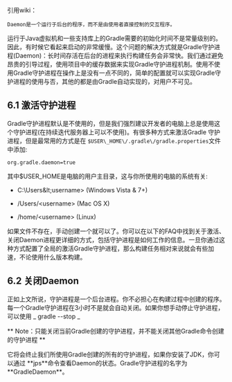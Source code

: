 引用wiki：

```
Daemon是一个运行于后台的程序，而不是由使用者直接控制的交互程序。
```

运行于Java虚拟机和一些支持库上的Gradle需要的初始化时间不是常量级别的。因此，有时候它看起来启动的非常缓慢。这个问题的解决方式就是Gradle守护进程\(Daemon\)：长时间存活在后台的进程来执行构建任务会非常快。我们通过避免昂贵的引导过程，使用项目中的缓存数据来实现Gradle守护进程机制。使用不使用Gradle守护进程在操作上是没有一点不同的，简单的配置就可以实现Gradle守护进程的使用与否，其他的都是由Gradle自动实现的，对用户不可见。

## 6.1 激活守护进程

Gradle守护进程默认是不使用的，但是我们强烈建议开发者的电脑上总是使用这个守护进程\(在持续迭代服务器上可以不使用\)。有很多种方式来激活Gradle 守护进程，但是最常用的方式是在 `$USER\_HOME\/.gradle\/gradle.properties`文件中添加:

```
org.gradle.daemon=true
```

其中$USER\_HOME是电脑的用户主目录，这与你所使用的电脑的系统有关:

* C:\Users\&lt;username&gt; \(Windows Vista & 7+\)

* \/Users\/&lt;username&gt; \(Mac OS X\)

* \/home\/&lt;username&gt; \(Linux\)


如果文件不存在，手动创建一个就可以了。你可以在以下的FAQ中找到关于激活、关闭Daemon进程更详细的方式，包括守护进程是如何工作的信息。一旦你通过这种方式配置了全局的激活Gradle守护进程，那么构建任务相对来说就会有些加速，不论使用什么版本构建。

## 6.2 关闭Daemon

正如上文所说，守护进程是一个后台进程。你不必担心在构建过程中创建的程序。每一个Gradle守护进程在3小时不是就会自动关闭。如果你想手动停止守护进程，可以使用 _ gradle --stop _

** Note：只能关闭当前Gradle创建的守护进程，并不能关闭其他Gradle命令创建的守护进程 **

它将会终止我们所使用Gradle创建的所有的守护进程，如果你安装了JDK，你可以通过 \*\*jps\*\*命令查看Daemon的状态。Gradle守护进程的名字为\*\*GradleDaemon\*\*。

